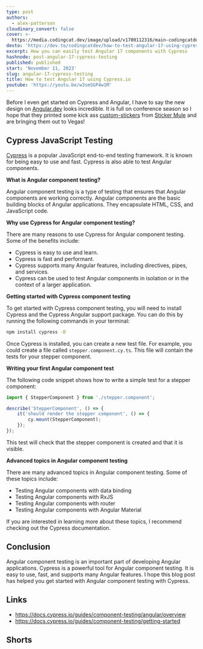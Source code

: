 ```yaml
---
type: post
authors:
  - alex-patterson
cloudinary_convert: false
cover: >-
  https://media.codingcat.dev/image/upload/v1700112316/main-codingcatdev-photo/cypress-angular-testing.png
devto: 'https://dev.to/codingcatdev/how-to-test-angular-17-using-cypressio-27cg'
excerpt: How you can easily test Angular 17 components with Cypress
hashnode: post-angular-17-cypress-testing
published: published
start: 'November 11, 2023'
slug: angular-17-cypress-testing
title: How to test Angular 17 using Cypress.io
youtube: 'https://youtu.be/w3smSGP4w1M'
---
```


<script lang="ts">
	import YouTube from '$lib/components/content/YouTube.svelte'
	import Shorts from '$lib/components/content/Shorts.svelte'
</script>

<Shorts />

Before I even get started on Cypress and Angular, I have to say the new design on [Angular.dev](https://angular.dev) looks incredible. It is full on conference season so I hope that they printed some kick ass [custom-stickers](https://www.stickermule.com/custom-stickers) from [Sticker Mule](https://www.stickermule.com/) and are bringing them out to Vegas!

## Cypress JavaScript Testing

[Cypress](https://www.cypress.io/) is a popular JavaScript end-to-end testing framework. It is known for being easy to use and fast. Cypress is also able to test Angular components.

**What is Angular component testing?**

Angular component testing is a type of testing that ensures that Angular components are working correctly. Angular components are the basic building blocks of Angular applications. They encapsulate HTML, CSS, and JavaScript code.

**Why use Cypress for Angular component testing?**

There are many reasons to use Cypress for Angular component testing. Some of the benefits include:

- Cypress is easy to use and learn.
- Cypress is fast and performant.
- Cypress supports many Angular features, including directives, pipes, and services.
- Cypress can be used to test Angular components in isolation or in the context of a larger application.

**Getting started with Cypress component testing**

To get started with Cypress component testing, you will need to install Cypress and the Cypress Angular support package. You can do this by running the following commands in your terminal:

```sh
npm install cypress -D
```

Once Cypress is installed, you can create a new test file. For example, you could create a file called `stepper.component.cy.ts`. This file will contain the tests for your stepper component.

**Writing your first Angular component test**

The following code snippet shows how to write a simple test for a stepper component:

```ts
import { StepperComponent } from './stepper.component';

describe('StepperComponent', () => {
	it('should render the stepper component', () => {
		cy.mount(StepperComponent);
	});
});
```

This test will check that the stepper component is created and that it is visible.

**Advanced topics in Angular component testing**

There are many advanced topics in Angular component testing. Some of these topics include:

- Testing Angular components with data binding
- Testing Angular components with RxJS
- Testing Angular components with router
- Testing Angular components with Angular Material

If you are interested in learning more about these topics, I recommend checking out the Cypress documentation.

## Conclusion

Angular component testing is an important part of developing Angular applications. Cypress is a powerful tool for Angular component testing. It is easy to use, fast, and supports many Angular features. I hope this blog post has helped you get started with Angular component testing with Cypress.

## Links

- https://docs.cypress.io/guides/component-testing/angular/overview
- https://docs.cypress.io/guides/component-testing/getting-started

## Shorts

<YouTube src="https://youtube.com/shorts/jum4EQkvr2E" title="Beat the Winter Blues and Boost Your Productivity with Simple Changes" />
<YouTube src="https://youtube.com/shorts/oUz4Dg6bfCM" title="Injury Forces Me to Give Up Working Out My Mental Struggle" />
<YouTube src="https://youtube.com/shorts/OnXj8czngfM" title="Mastering my Fitness Routine A WellStructured Gym Week" />
<YouTube src="https://youtube.com/shorts/vgeDC6VOhOE" title="Revolutionizing Time Zones A World United by a Single Time" />
<YouTube src="https://youtube.com/shorts/i4ekWDkOmt4" title="Unbelievable Opportunity Google Sends Me to Singapore for Creators Conference" />
<YouTube src="https://youtube.com/shorts/yiVoxYL69rI" title="The versatility of Angular Testing maintenance and love for the framework" />
<YouTube src="https://youtube.com/shorts/x968CKBoKbY" title="Unleashing Angular The Exciting Update Revealing its Natural Learning Curve" />
<YouTube src="https://youtube.com/shorts/ZiDT55SOk2c" title="Unlock Your Days Potential Conquer Challenges First for Maximum Success" />
<YouTube src="https://youtube.com/shorts/z5wS0YNtwsI" title="Unleashing the Power of Angular Exploring Exciting New Changes" />
<YouTube src="https://youtube.com/shorts/MADkeUFuXhE" title="Angular's Scully The Missing Link for Angular Web Development?" />
